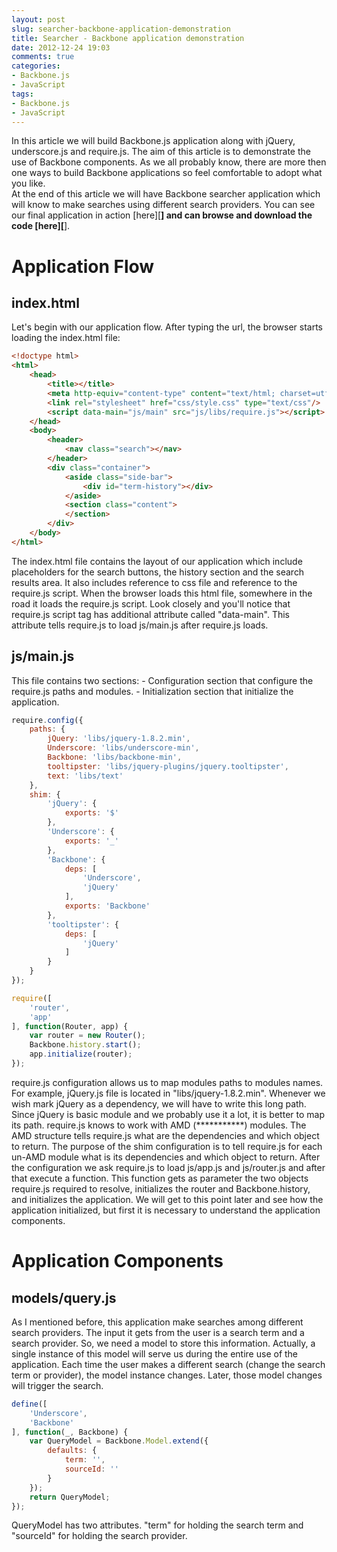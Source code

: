 ```yaml
---
layout: post
slug: searcher-backbone-application-demonstration
title: Searcher - Backbone application demonstration
date: 2012-12-24 19:03
comments: true
categories:
- Backbone.js
- JavaScript
tags:
- Backbone.js
- JavaScript
---
```



In this article we will build Backbone.js application along with jQuery, underscore.js and require.js. The aim of this article is to demonstrate the use of Backbone components. As we all probably know, there are more then one ways to build Backbone applications so feel comfortable to adopt what you like.   
At the end of this article we will have Backbone searcher application which will know to make searches using different search providers. You can see our final application in action [here][****************] and can browse and download the code [here][****************].

Application Flow
================

index.html
----------
Let's begin with our application flow. After typing the url, the browser starts loading the index.html file:
``` html /index.html
<!doctype html>
<html>
    <head>
        <title></title>
        <meta http-equiv="content-type" content="text/html; charset=utf-8" />
        <link rel="stylesheet" href="css/style.css" type="text/css"/>       
        <script data-main="js/main" src="js/libs/require.js"></script>
    </head>
    <body>
        <header>
            <nav class="search"></nav>
        </header>
        <div class="container">
            <aside class="side-bar">
                <div id="term-history"></div>
            </aside>
            <section class="content">
            </section>
        </div>
    </body>
</html>
```
The index.html file contains the layout of our application which include placeholders for the search buttons, the history section and the search results area. It also includes reference to css file and reference to the require.js script.
When the browser loads this html file, somewhere in the road it loads the require.js script. Look closely and you'll notice that require.js script tag has additional attribute called "data-main". This attribute tells require.js to load js/main.js after require.js loads.

js/main.js
----------
This file contains two sections:
    - Configuration section that configure the require.js paths and modules.
    - Initialization section that initialize the application.
``` javascript js/main.js
require.config({
    paths: {
        jQuery: 'libs/jquery-1.8.2.min',
        Underscore: 'libs/underscore-min',
        Backbone: 'libs/backbone-min',
        tooltipster: 'libs/jquery-plugins/jquery.tooltipster',
        text: 'libs/text'
    },
    shim: {
        'jQuery': {
            exports: '$'
        },
        'Underscore': {
            exports: '_'
        },
        'Backbone': {
            deps: [
                'Underscore',
                'jQuery'
            ],
            exports: 'Backbone'
        },
        'tooltipster': {
            deps: [
                'jQuery'
            ]
        }
    }
});

require([
    'router',
    'app'
], function(Router, app) {
    var router = new Router();
    Backbone.history.start();
    app.initialize(router);
});
```
require.js configuration allows us to map modules paths to modules names. For example, jQuery.js file is located in "libs/jquery-1.8.2.min". Whenever we wish mark jQuery as a dependency, we will have to write this long path. Since jQuery is basic module and we probably use it a lot, it is better to map its path.
require.js knows to work with AMD (***********) modules. The AMD structure tells require.js what are the dependencies and which object to return. The purpose of the shim configuration is to tell require.js for each un-AMD module what is its dependencies and which object to return.
After the configuration we ask require.js to load js/app.js and js/router.js and after that execute a function. This function gets as parameter the two objects require.js required to resolve, initializes the router and Backbone.history, and initializes the application.
We will get to this point later and see how the application initialized, but first it is necessary to understand the application components.

Application Components
======================

models/query.js
---------------
As I mentioned before, this application make searches among different search providers. The input it gets from the user is a search term and a search provider. So, we need a model to store this information. Actually, a single instance of this model will serve us during the entire use of the application. Each time the user makes a different search (change the search term or provider), the model instance changes. Later, those model changes will trigger the search.
```javascript models/query.js
define([
    'Underscore',
    'Backbone'
], function(_, Backbone) {
    var QueryModel = Backbone.Model.extend({
        defaults: {
            term: '',
            sourceId: ''
        }
    });
    return QueryModel;
});
```
QueryModel has two attributes. "term" for holding the search term and "sourceId" for holding the search provider.
